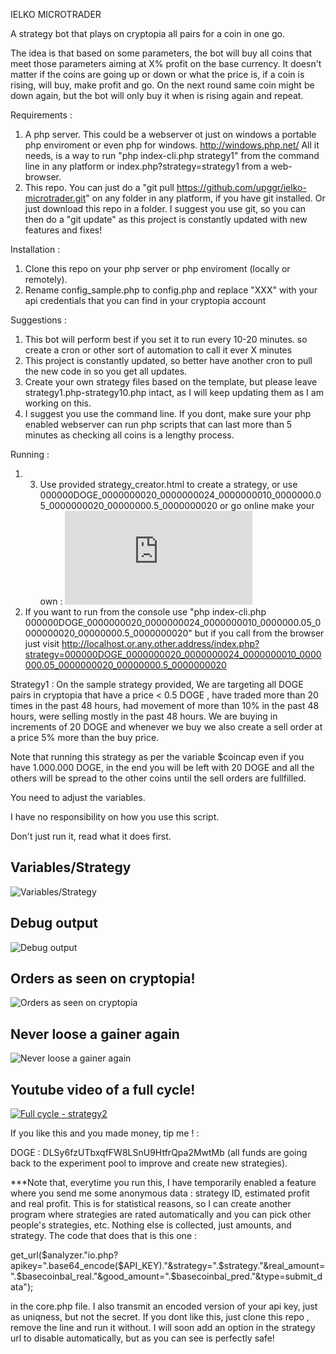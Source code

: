 IELKO MICROTRADER

A strategy bot that plays on cryptopia all pairs for a coin in one go.

The idea is that based on some parameters, the bot will buy all coins that meet those parameters aiming at X% profit on the base currency. It doesn't matter if the coins are going up or down or what the price is, if a coin is rising, will buy, make profit and go. On the next round same coin might be down again, but the bot will only buy it when is rising again and repeat.

Requirements :
1. A php server. This could be a webserver ot just on windows a portable php enviroment or even php for windows. http://windows.php.net/ All it needs, is a way to run "php index-cli.php strategy1" from the command line in any platform or index.php?strategy=strategy1 from a web-browser.
2. This repo. You can just do a "git pull https://github.com/upggr/ielko-microtrader.git" on any folder in any platform, if you have git installed. Or just download this repo in a folder. I suggest you use git, so you can then do a "git update" as this project is constantly updated with new features and fixes!

Installation :
1. Clone this repo on your php server or php enviroment (locally or remotely).
2. Rename config_sample.php to config.php and replace "XXX" with your api credentials that you can find in your cryptopia account

Suggestions :
1. This bot will perform best if you set it to run every 10-20 minutes. so create a cron or other sort of automation to call it ever X minutes
2. This project is constantly updated, so better have another cron to pull the new code in so you get all updates.
3. Create your own strategy files based on the template, but please leave strategy1.php-strategy10.php intact, as I will keep updating them as I am working on this.
4. I suggest you use the command line. If you dont, make sure your php enabled webserver can run php scripts that can last more than 5 minutes as checking all coins is a lengthy process.

Running :
1. 3. Use provided strategy_creator.html to create a strategy, or use 000000DOGE_0000000020_0000000024_0000000010_0000000.05_0000000020_00000000.5_0000000020 or go online make your own : ![Variables/Strategy](https://electronicgr.com/cryptobot/ielko-microtrader-strategies/strategy_creator.html) 
1. If you want to run from the console use "php index-cli.php 000000DOGE_0000000020_0000000024_0000000010_0000000.05_0000000020_00000000.5_0000000020" but if you call from the browser just visit http://localhost.or.any.other.address/index.php?strategy=000000DOGE_0000000020_0000000024_0000000010_0000000.05_0000000020_00000000.5_0000000020


Strategy1 :
On the sample strategy provided,
We are targeting all DOGE pairs in cryptopia that have a price < 0.5 DOGE , have traded more than 20 times in the past 48 hours, had movement of more than 10% in the past 48 hours, were selling mostly in the past 48 hours. We are buying in increments of 20 DOGE and whenever we buy we also create a sell order at a price 5% more than the buy price.

Note that running this strategy as per the variable $coincap even if you have 1.000.000 DOGE, in the end you will be left with 20 DOGE and all the others will be spread to the other coins until the sell orders are fullfilled.

You need to adjust the variables.

I have no responsibility on how you use this script.

Don't just run it, read what it does first.


Variables/Strategy
---
![Variables/Strategy](https://github.com/upggr/ielko-microtrader/blob/master/screenshots/vars.png)


Debug output
---
![Debug output](https://github.com/upggr/ielko-microtrader/blob/master/screenshots/web.png)


Orders as seen on cryptopia!
---
![Orders as seen on cryptopia](https://github.com/upggr/ielko-microtrader/blob/master/screenshots/cryptopia.png)


Never loose a gainer again
---
![Never loose a gainer again](https://github.com/upggr/ielko-microtrader/blob/master/screenshots/gainers.png)


Youtube video of a full cycle!
---
[![Full cycle - strategy2](https://img.youtube.com/vi/-79Iq_Bf5FQ/0.jpg)](https://youtu.be/-79Iq_Bf5FQ)


If you like this and you made money, tip me ! :

DOGE : DLSy6fzUTbxqfFW8LSnU9HtfrQpa2MwtMb   (all funds are going back to the experiment pool to improve and create new strategies).


***Note that, everytime you run this, I have temporarily enabled a feature where you send me some anonymous data : strategy ID, estimated profit and real profit. This is for statistical reasons, so I can create another program where strategies are rated automatically and you can pick other people's strategies, etc. Nothing else is collected, just amounts, and strategy.
The code that does that is this one :

get_url($analyzer."io.php?apikey=".base64_encode($API_KEY)."&strategy=".$strategy."&real_amount=".$basecoinbal_real."&good_amount=".$basecoinbal_pred."&type=submit_data");

in the core.php file. I also transmit an encoded version of your api key, just as uniqness, but not the secret. If you dont like this, just clone this repo , remove the line and run it without. I will soon add an option in the strategy url to disable automatically, but as you can see is perfectly safe!
